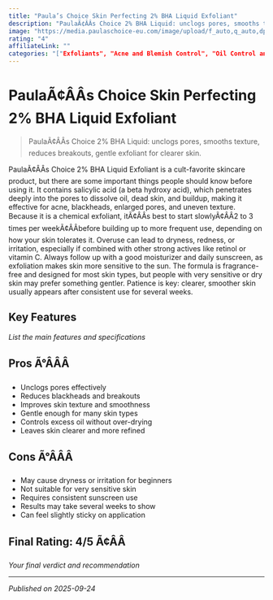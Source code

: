 ```yaml
---
title: "Paula’s Choice Skin Perfecting 2% BHA Liquid Exfoliant"
description: "PaulaÃ¢ÂÂs Choice 2% BHA Liquid: unclogs pores, smooths texture, reduces breakouts, gentle exfoliant for clearer skin."
image: "https://media.paulaschoice-eu.com/image/upload/f_auto,q_auto,dpr_auto/c_fit,w_421,h_640/products/images/redesign/2010-Redesign-1?_i=AG"
rating: "4"
affiliateLink: ""
categories: "["Exfoliants", "Acne and Blemish Control", "Oil Control andPore Care"]"
---
```


# PaulaÃ¢ÂÂs Choice Skin Perfecting 2% BHA Liquid Exfoliant



> PaulaÃ¢ÂÂs Choice 2% BHA Liquid: unclogs pores, smooths texture, reduces breakouts, gentle exfoliant for clearer skin.

PaulaÃ¢ÂÂs Choice 2% BHA Liquid Exfoliant is a cult-favorite skincare product, but there are some important things people should know before using it. It contains salicylic acid (a beta hydroxy acid), which penetrates deeply into the pores to dissolve oil, dead skin, and buildup, making it effective for acne, blackheads, enlarged pores, and uneven texture. Because it is a chemical exfoliant, itÃ¢ÂÂs best to start slowlyÃ¢ÂÂ2 to 3 times per weekÃ¢ÂÂbefore building up to more frequent use, depending on how your skin tolerates it. Overuse can lead to dryness, redness, or irritation, especially if combined with other strong actives like retinol or vitamin C. Always follow up with a good moisturizer and daily sunscreen, as exfoliation makes skin more sensitive to the sun. The formula is fragrance-free and designed for most skin types, but people with very sensitive or dry skin may prefer something gentler. Patience is key: clearer, smoother skin usually appears after consistent use for several weeks.

## Key Features

*List the main features and specifications*


## Pros Ã°ÂÂÂ

- Unclogs pores effectively
- Reduces blackheads and breakouts
- Improves skin texture and smoothness
- Gentle enough for many skin types
- Controls excess oil without over-drying
- Leaves skin clearer and more refined



## Cons Ã°ÂÂÂ

- May cause dryness or irritation for beginners
- Not suitable for very sensitive skin
- Requires consistent sunscreen use
- Results may take several weeks to show
- Can feel slightly sticky on application


## Final Rating: 4/5 Ã¢Â­Â

*Your final verdict and recommendation*



---

*Published on 2025-09-24*